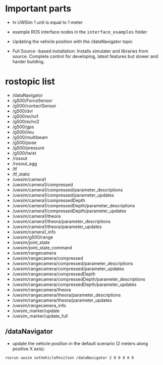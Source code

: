# Important parts

- In UWSim 1 unit is equal to 1 meter
- example ROS interface nodes in the <tt>interface_examples</tt> folder
- Updating the vehicle position with the /dataNavigator topic

- Full Source -based installation: Installs simulater and libraries from source. Complete control for developing, latest features but slower and harder building.


# rostopic list

- /dataNavigator
- /g500/ForceSensor
- /g500/contactSensor
- /g500/dvl
- /g500/echo1
- /g500/echo2
- /g500/gps
- /g500/imu
- /g500/multibeam
- /g500/pose
- /g500/pressure
- /g500/twist
- /rosout
- /rosout_agg
- /tf
- /tf_static
- /uwsim/camera1
- /uwsim/camera1/compressed
- /uwsim/camera1/compressed/parameter_descriptions
- /uwsim/camera1/compressed/parameter_updates
- /uwsim/camera1/compressedDepth
- /uwsim/camera1/compressedDepth/parameter_descriptions
- /uwsim/camera1/compressedDepth/parameter_updates
- /uwsim/camera1/theora
- /uwsim/camera1/theora/parameter_descriptions
- /uwsim/camera1/theora/parameter_updates
- /uwsim/camera1_info
- /uwsim/g500/range
- /uwsim/joint_state
- /uwsim/joint_state_command
- /uwsim/rangecamera
- /uwsim/rangecamera/compressed
- /uwsim/rangecamera/compressed/parameter_descriptions
- /uwsim/rangecamera/compressed/parameter_updates
- /uwsim/rangecamera/compressedDepth
- /uwsim/rangecamera/compressedDepth/parameter_descriptions
- /uwsim/rangecamera/compressedDepth/parameter_updates
- /uwsim/rangecamera/theora
- /uwsim/rangecamera/theora/parameter_descriptions
- /uwsim/rangecamera/theora/parameter_updates
- /uwsim/rangecamera_info
- /uwsim_marker/update
- /uwsim_marker/update_full

## /dataNavigator
- update the vehicle position in the default scenario (2 meters along positive X axis): </br>
```console
rosrun uwsim setVehiclePosition /dataNavigator 2 0 0 0 0 0
```